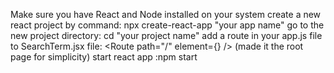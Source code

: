 Make sure you have React and Node installed on your system
create a new react project by command: npx create-react-app "your app name"
go to the new project directory: cd "your project name"
add a route in your app.js file to SearchTerm.jsx file: <Route path="/" element={<SearchTerm />} /> (made it the root page for simplicity)
start react app :npm start 

